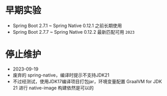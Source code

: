 # 早期实验

- Spring Boot 2.7.1 ~ Spring Native 0.12.1 之前长期使用
- Spring Boot 2.7.7 ~ Spring Native 0.12.2 最新匹配可用 `2023`

# 停止维护

- 2023-09-19
- 废弃的 spring-native，编译时提示不支持JDK21
- 不过经测试，使用JDK17编译项目打包jar，环境变量配置 GraalVM for JDK 21 进行 native-image 构建依然是可以的
